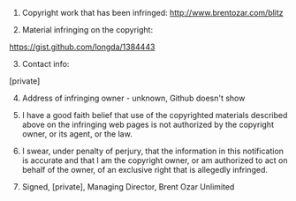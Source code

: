 1. Copyright work that has been infringed: http://www.brentozar.com/blitz

2. Material infringing on the copyright:

https://gist.github.com/longda/1384443

3. Contact info:

[private]

4. Address of infringing owner - unknown, Github doesn't show

5. I have a good faith belief that use of the copyrighted materials
described above on the infringing web pages is not authorized by the
copyright owner, or its agent, or the law.

6. I swear, under penalty of perjury, that the information in this
notification is accurate and that I am the copyright owner, or am
authorized to act on behalf of the owner, of an exclusive right that is
allegedly infringed.

7. Signed, [private], Managing Director, Brent Ozar Unlimited
